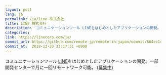 ```yaml
---
layout: post
lang: ja
permalink: /ja/line_株式会社
title: LINE 株式会社
description: 'コミュニケーションツール LINEをはじめとしたアプリケーションの開発。一部開発センターで月に一回リモートワーク可能。 (募集中)'
categories: 
link: https://linecorp.com/ja/
commit_url: https://github.com/remote-jp/remote-in-japan/commit/604ec14d65cbca081ebd6aa5f432a0528727cf16
commit_at:  2018-12-20 23:17:31 +0900
---
```


<p>コミュニケーションツール <a href="https://line.me">LINE</a>をはじめとしたアプリケーションの開発。一部開発センターで月に一回リモートワーク可能。 <a href="https://linecorp.com/ja/career/">(募集中)</a></p>
